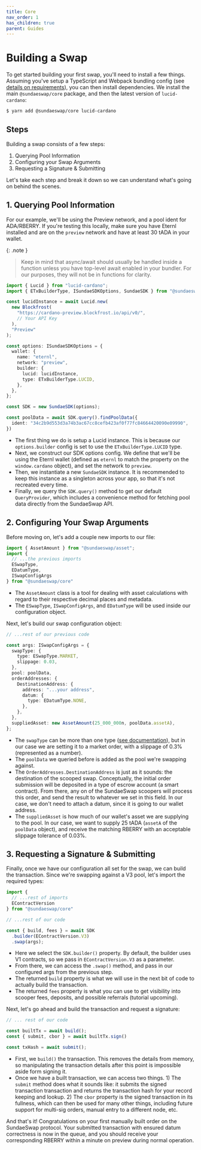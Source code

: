 ```yaml
---
title: Core
nav_order: 1
has_children: true
parent: Guides
---
```


# Building a Swap

To get started building your first swap, you'll need to install a few things. Assuming you've setup a TypeScript and Webpack bundling config (see [details on requirements](/sundae-sdk/#requirements)), you can then install dependencies. We install the main `@sundaeswap/core` package, and then the latest version of `lucid-cardano`:

```bash
$ yarn add @sundaeswap/core lucid-cardano
```

## Steps

Building a swap consists of a few steps:

1. Querying Pool Information
2. Configuring your Swap Arguments
3. Requesting a Signature &amp; Submitting

Let's take each step and break it down so we can understand what's going on behind the scenes.

## 1. Querying Pool Information

For our example, we'll be using the Preview network, and a pool ident for ADA/RBERRY. If you're testing this locally, make sure you have Eternl installed and are on the `preview` network and have at least 30 tADA in your wallet.

{: .note }
> Keep in mind that async/await should usually be handled inside a function unless you
> have top-level await enabled in your bundler. For our purposes, they will not be in
> functions for clarity.

```ts
import { Lucid } from "lucid-cardano";
import { ETxBuilderType, ISundaeSDKOptions, SundaeSDK } from "@sundaeswap/core";

const lucidInstance = await Lucid.new(
  new Blockfrost(
    "https://cardano-preview.blockfrost.io/api/v0/",
    // Your API Key
  ),
  "Preview"
);

const options: ISundaeSDKOptions = {
  wallet: {
    name: "eternl",
    network: "preview",
    builder: {
      lucid: lucidInstance,
      type: ETxBuilderType.LUCID,
    },
  },
};

const SDK = new SundaeSDK(options);

const poolData = await SDK.query().findPoolData({
  ident: "34c2b9d553d3a74b3ac67cc8cefb423af0f77fc84664420090e09990",
})
```
- The first thing we do is setup a Lucid instance. This is because our `options.builder` config is set to use the `ETxBuilderType.LUCID` type.
- Next, we construct our SDK options config. We define that we'll be using the Eternl wallet (defined as `eternl` to match the property on the `window.cardano` object), and set the network to `preview`.
- Then, we instantiate a new `SundaeSDK` instance. It is recommended to keep this instance as a singleton across your app, so that it's not recreated every time.
- Finally, we query the `SDK.query()` method to get our default `QueryProvider`, which includes a convenience method for fetching pool data directly from the SundaeSwap API.

## 2. Configuring Your Swap Arguments

Before moving on, let's add a couple new imports to our file:

```ts
import { AssetAmount } from "@sundaeswap/asset";
import {
  // ...the previous imports
  ESwapType,
  EDatumType,
  ISwapConfigArgs
} from "@sundaeswap/core"
```

- The `AssetAmount` class is a tool for dealing with asset calculations with regard to their respective decimal places and metadata.
- The `ESwapType`, `ISwapConfigArgs`, and `EDatumType` will be used inside our configuration object.

Next, let's build our swap configuration object:

```ts
// ...rest of our previous code

const args: ISwapConfigArgs = {
  swapType: {
    type: ESwapType.MARKET,
    slippage: 0.03,
  },
  pool: poolData,
  orderAddresses: {
    DestinationAddress: {
      address: "...your address",
      datum: {
        type: EDatumType.NONE,
      },
    },
  },
  suppliedAsset: new AssetAmount(25_000_000n, poolData.assetA),
};
```

- The `swapType` can be more than one type ([see documentation](/typescript/core/modules/core.html#TSwapType)), but in our case we are setting it to a market order, with a slippage of 0.3% (represented as a number).
- The `poolData` we queried before is added as the pool we're swapping against.
- The `OrderAddresses.DestinationAddress` is just as it sounds: the destination of the scooped swap. Conceptually, the initial order submission will be deposited in a type of escrow account (a smart contract). From there, any on of the SundaeSwap scoopers will process this order, and send the result to whatever we set in this field. In our case, we don't need to attach a datum, since it is going to our wallet address.
- The `suppliedAsset` is how much of our wallet's asset we are supplying to the pool. In our case, we want to supply 25 tADA (`assetA` of the `poolData` object), and receive the matching RBERRY with an acceptable slippage tolerance of 0.03%.

## 3. Requesting a Signature &amp; Submitting

Finally, once we have our configuration all set for the swap, we can build the transaction. Since we're swapping against a V3 pool, let's import the required types:

```ts
import {
  // ...rest of imports
  EContractVersion
} from "@sundaeswap/core"
```

```ts
// ...rest of our code

const { build, fees } = await SDK
  .builder(EContractVersion.V3)
  .swap(args);
```

- Here we select the `SDK.builder()` property. By default, the builder uses V1 contracts, so we pass in `EContractVersion.V3` as a parameter.
- From there, we can access the `.swap()` method, and pass in our configured args from the previous step.
- The returned `build` property is what we will use in the next bit of code to actually build the transaction.
- The returned `fees` property is what you can use to get visibility into scooper fees, deposits, and possible referrals (tutorial upcoming).

Next, let's go ahead and build the transaction and request a signature:

```ts
// ... rest of our code

const builtTx = await build();
const { submit, cbor } = await builtTx.sign()

const txHash = await submit();
```
- First, we `build()` the transaction. This removes the details from memory, so manipulating the transaction details after this point is impossible aside form signing it.
- Once we have a built transaction, we can access two things. 1) The `submit` method does what it sounds like: it submits the signed transaction transaction and returns the transaction hash for your record keeping and lookup. 2) The `cbor` property is the signed transaction in its fullness, which can then be used for many other things, including future support for multi-sig orders, manual entry to a different node, etc.

And that's it! Congratulations on your first manually built order on the SundaeSwap protocol. Your submitted transaction with ensured datum correctness is now in the queue, and you should receive your corresponding RBERRY within a minute on preview during normal operation.
